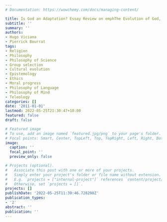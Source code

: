 ```yaml
---
# Documentation: https://wowchemy.com/docs/managing-content/

title: Is God an Adaptation? Essay Review on emphThe Evolution of God, by Robert Wright
subtitle: ''
summary: ''
authors:
- Hugo Viciana
- Pierrick Bourrat
tags:
- Religion
- Philosophy
- Philosophy of Science
- Group selection
- Cultural evolution
- Epistemology
- Ethics
- Moral progress
- Philosophy of Language
- Philosophy of Mind
- Teleology
categories: []
date: '2011-01-01'
lastmod: 2022-05-25T21:30:47+10:00
featured: false
draft: false

# Featured image
# To use, add an image named `featured.jpg/png` to your page's folder.
# Focal points: Smart, Center, TopLeft, Top, TopRight, Left, Right, BottomLeft, Bottom, BottomRight.
image:
  caption: ''
  focal_point: ''
  preview_only: false

# Projects (optional).
#   Associate this post with one or more of your projects.
#   Simply enter your project's folder or file name without extension.
#   E.g. `projects = ["internal-project"]` references `content/project/deep-learning/index.md`.
#   Otherwise, set `projects = []`.
projects: []
publishDate: '2022-05-25T11:30:46.728298Z'
publication_types:
- '2'
abstract: ''
publication: ''
---
```


